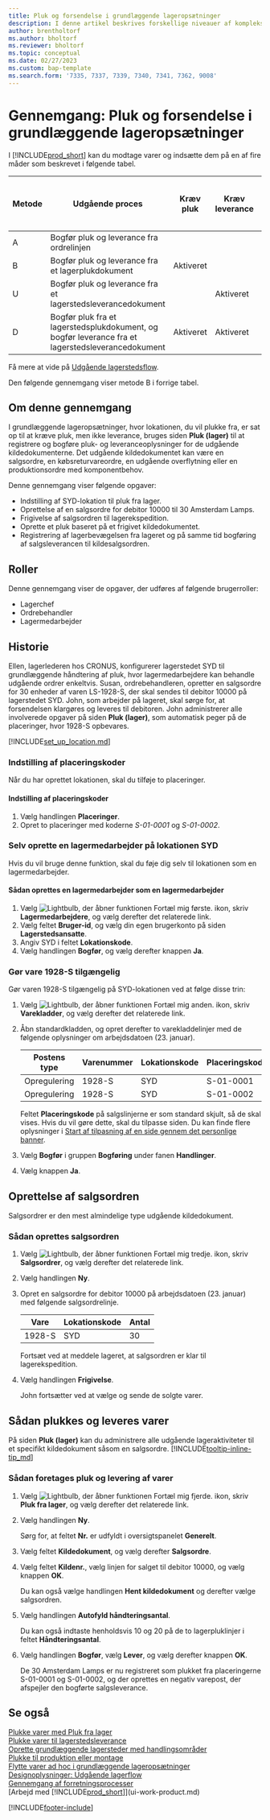 ```yaml
---
title: Pluk og forsendelse i grundlæggende lageropsætninger
description: I denne artikel beskrives forskellige niveauer af kompleksitet i pluk-og leveringsprocesser.
author: brentholtorf
ms.author: bholtorf
ms.reviewer: bholtorf
ms.topic: conceptual
ms.date: 02/27/2023
ms.custom: bap-template
ms.search.form: '7335, 7337, 7339, 7340, 7341, 7362, 9008'
---
```

# Gennemgang: Pluk og forsendelse i grundlæggende lageropsætninger

I [!INCLUDE[prod_short](includes/prod_short.md)] kan du modtage varer og indsætte dem på en af fire måder som beskrevet i følgende tabel.

|Metode|Udgående proces|Kræv pluk|Kræv leverance|Sværhedsgrad (få mere at vide på [Warehouse Management-oversigt](design-details-warehouse-management.md))|  
|------|----------------|-----|---------|-------------------------------------------------------------------------------------|  
|A|Bogfør pluk og leverance fra ordrelinjen|||Ingen dedikeret lageraktivitet.|  
|B|Bogfør pluk og leverance fra et lagerplukdokument|Aktiveret||Basis: Ordre for ordre.|  
|U|Bogfør pluk og leverance fra et lagerstedsleverancedokument||Aktiveret|Basis: Konsolideret modtagelse/levering for flere ordrer.|  
|D|Bogfør pluk fra et lagerstedsplukdokument, og bogfør leverance fra et lagerstedsleverancedokument|Aktiveret|Aktiveret|Avanceret|  

Få mere at vide på [Udgående lagerstedsflow](design-details-outbound-warehouse-flow.md).

Den følgende gennemgang viser metode B i forrige tabel.  

## Om denne gennemgang

I grundlæggende lageropsætninger, hvor lokationen, du vil plukke fra, er sat op til at kræve pluk, men ikke leverance, bruges siden **Pluk (lager)** til at registrere og bogføre pluk- og leveranceoplysninger for de udgående kildedokumenterne. Det udgående kildedokumentet kan være en salgsordre, en købsreturvareordre, en udgående overflytning eller en produktionsordre med komponentbehov.  

Denne gennemgang viser følgende opgaver:  

- Indstilling af SYD-lokation til pluk fra lager.  
- Oprettelse af en salgsordre for debitor 10000 til 30 Amsterdam Lamps.  
- Frigivelse af salgsordren til lagerekspedition.  
- Oprette et pluk baseret på et frigivet kildedokumentet.  
- Registrering af lagerbevægelsen fra lageret og på samme tid bogføring af salgsleverancen til kildesalgsordren.  

## Roller

Denne gennemgang viser de opgaver, der udføres af følgende brugerroller:  

- Lagerchef  
- Ordrebehandler  
- Lagermedarbejder  

<!-- ## Prerequisites

To complete this walkthrough, you will need:  

- For [!INCLUDE[prod_short](includes/prod_short.md)] online, a company based on the **Advanced Evaluation - Complete Sample Data** option in a sandbox environment. For [!INCLUDE[prod_short](includes/prod_short.md)] on-premises, CRONUS installed.
 -->

## Historie

Ellen, lagerlederen hos CRONUS, konfigurerer lagerstedet SYD til grundlæggende håndtering af pluk, hvor lagermedarbejdere kan behandle udgående ordrer enkeltvis. Susan, ordrebehandleren, opretter en salgsordre for 30 enheder af varen LS-1928-S, der skal sendes til debitor 10000 på lagerstedet SYD. John, som arbejder på lageret, skal sørge for, at forsendelsen klargøres og leveres til debitoren. John administrerer alle involverede opgaver på siden **Pluk (lager)**, som automatisk peger på de placeringer, hvor 1928-S opbevares.

[!INCLUDE[set_up_location.md](includes/set_up_location.md)]

### Indstilling af placeringskoder

Når du har oprettet lokationen, skal du tilføje to placeringer.

#### Indstilling af placeringskoder

1. Vælg handlingen **Placeringer**.
2. Opret to placeringer med koderne *S-01-0001* og *S-01-0002*.

### Selv oprette en lagermedarbejder på lokationen SYD

Hvis du vil bruge denne funktion, skal du føje dig selv til lokationen som en lagermedarbejder. 

#### Sådan oprettes en lagermedarbejder som en lagermedarbejder

  1. Vælg ![Lightbulb, der åbner funktionen Fortæl mig første.](media/ui-search/search_small.png "Fortæl mig, hvad du vil foretage dig") ikon, skriv **Lagermedarbejdere**, og vælg derefter det relaterede link.  
  2. Vælg feltet **Bruger-id**, og vælg din egen brugerkonto på siden **Lagerstedsansatte**.
  3. Angiv SYD i feltet **Lokationskode**.  
  4. Vælg handlingen **Bogfør**, og vælg derefter knappen **Ja**.  

### Gør vare 1928-S tilgængelig

Gør varen 1928-S tilgængelig på SYD-lokationen ved at følge disse trin:  

  1. Vælg ![Lightbulb, der åbner funktionen Fortæl mig anden.](media/ui-search/search_small.png "Fortæl mig, hvad du vil foretage dig") ikon, skriv **Varekladder**, og vælg derefter det relaterede link.  
  2. Åbn standardkladden, og opret derefter to varekladdelinjer med de følgende oplysninger om arbejdsdatoen (23. januar).  

        |Postens type|Varenummer|Lokationskode|Placeringskode|Antal|  
        |----------------|-----------------|-------------------|--------------|--------------|  
        |Opregulering|1928-S|SYD|S-01-0001|20|  
        |Opregulering|1928-S|SYD|S-01-0002|20|  

        Feltet **Placeringskode** på salgslinjerne er som standard skjult, så de skal vises. Hvis du vil gøre dette, skal du tilpasse siden. Du kan finde flere oplysninger i [Start af tilpasning af en side gennem det personlige banner](ui-personalization-user.md#start-personalizing-by-using-the-personalization-mode).

  3. Vælg **Bogfør** i gruppen **Bogføring** under fanen **Handlinger**.  
  4. Vælg knappen **Ja**.  

## Oprettelse af salgsordren

Salgsordrer er den mest almindelige type udgående kildedokument.  

### Sådan oprettes salgsordren

1. Vælg ![Lightbulb, der åbner funktionen Fortæl mig tredje.](media/ui-search/search_small.png "Fortæl mig, hvad du vil foretage dig") ikon, skriv **Salgsordrer**, og vælg derefter det relaterede link.  
2. Vælg handlingen **Ny**.  
3. Opret en salgsordre for debitor 10000 på arbejdsdatoen (23. januar) med følgende salgsordrelinje.  

    |Vare|Lokationskode|Antal|  
    |----|-------------|--------|  
    |1928-S|SYD|30|  

     Fortsæt ved at meddele lageret, at salgsordren er klar til lagerekspedition.  

4. Vælg handlingen **Frigivelse**.  

    John fortsætter ved at vælge og sende de solgte varer.  

## Sådan plukkes og leveres varer

På siden **Pluk (lager)** kan du administrere alle udgående lageraktiviteter til et specifikt kildedokument såsom en salgsordre. [!INCLUDE[tooltip-inline-tip_md](includes/tooltip-inline-tip_md.md)]  

### Sådan foretages pluk og levering af varer

1. Vælg ![Lightbulb, der åbner funktionen Fortæl mig fjerde.](media/ui-search/search_small.png "Fortæl mig, hvad du vil foretage dig") ikon, skriv **Pluk fra lager**, og vælg derefter det relaterede link.  
2. Vælg handlingen **Ny**.  

    Sørg for, at feltet **Nr.** er udfyldt i oversigtspanelet **Generelt**.
3. Vælg feltet **Kildedokument**, og vælg derefter **Salgsordre**.  
4. Vælg feltet **Kildenr.**, vælg linjen for salget til debitor 10000, og vælg knappen **OK**.  

    Du kan også vælge handlingen **Hent kildedokument** og derefter vælge salgsordren.  
5. Vælg handlingen **Autofyld håndteringsantal**.  

    Du kan også indtaste henholdsvis 10 og 20 på de to lagerpluklinjer i feltet **Håndteringsantal**.  
6. Vælg handlingen **Bogfør**, vælg **Lever**, og vælg derefter knappen **OK**.  

    De 30 Amsterdam Lamps er nu registreret som plukket fra placeringerne S-01-0001 og S-01-0002, og der oprettes en negativ varepost, der afspejler den bogførte salgsleverance.  

## Se også

[Plukke varer med Pluk fra lager](warehouse-how-to-pick-items-with-inventory-picks.md)  
[Plukke varer til lagerstedsleverance](warehouse-how-to-pick-items-for-warehouse-shipment.md)  
[Oprette grundlæggende lagersteder med handlingsområder](warehouse-how-to-set-up-basic-warehouses-with-operations-areas.md)  
[Plukke til produktion eller montage](warehouse-how-to-pick-for-production.md)  
[Flytte varer ad hoc i grundlæggende lageropsætninger](warehouse-how-to-move-items-ad-hoc-in-basic-warehousing.md)  
[Designoplysninger: Udgående lagerflow](design-details-outbound-warehouse-flow.md)  
[Gennemgang af forretningsprocesser](walkthrough-business-process-walkthroughs.md)  
[Arbejd med [!INCLUDE[prod_short](includes/prod_short.md)]](ui-work-product.md)  


[!INCLUDE[footer-include](includes/footer-banner.md)]
